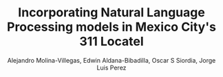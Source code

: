 ---
paperId: 1
author: Alejandro Molina-Villegas, Edwin Aldana-Bibadilla, Oscar S Siordia, Jorge Luis Perez
publicationauthor: Molina-Villegas, A. et al.
title: Incorporating Natural Language Processing models in Mexico City's 311 Locatel 
pdf: paper_01.pdf
poster: 
alt: --
type: Oral & Poster
topic: NLP Applications
subtopic: Lexical Variability
link: https://research.latinxinai.org/papers/naacl/2022/pdf/paper_01.pdf 
conference: naacl
year: 2022
tags: naacl-2022
location: Seattle, Washington
---